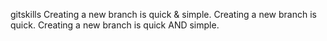 gitskills
Creating a new branch is quick & simple.
Creating a new branch is quick.
Creating a new branch is quick AND simple.
